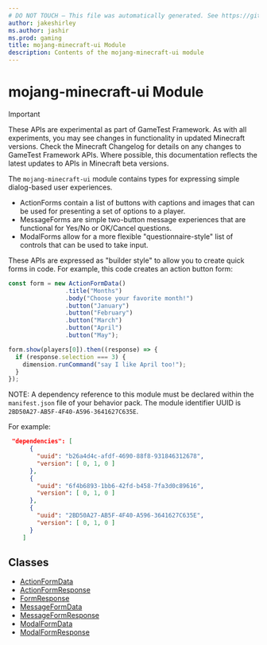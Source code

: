 ```yaml
---
# DO NOT TOUCH — This file was automatically generated. See https://github.com/Mojang/MinecraftScriptingApiDocsGenerator to modify descriptions, examples, etc.
author: jakeshirley
ms.author: jashir
ms.prod: gaming
title: mojang-minecraft-ui Module
description: Contents of the mojang-minecraft-ui module
---
```

# mojang-minecraft-ui Module
>[!IMPORTANT]
>These APIs are experimental as part of GameTest Framework. As with all experiments, you may see changes in functionality in updated Minecraft versions. Check the Minecraft Changelog for details on any changes to GameTest Framework APIs. Where possible, this documentation reflects the latest updates to APIs in Minecraft beta versions.

The `mojang-minecraft-ui` module contains types for expressing simple dialog-based user experiences.  

  * ActionForms contain a list of buttons with captions and images that can be used for presenting a set of options to a player.
  * MessageForms are simple two-button message experiences that are functional for Yes/No or OK/Cancel questions.
  * ModalForms allow for a more flexible "questionnaire-style" list of controls that can be used to take input.

These APIs are expressed as "builder style" to allow you to create quick forms in code.  For example, this code creates an action button form:

```javascript
const form = new ActionFormData()
				.title("Months")
				.body("Choose your favorite month!")
				.button("January")
				.button("February")
				.button("March")
				.button("April")
				.button("May");

form.show(players[0]).then((response) => {
  if (response.selection === 3) {
    dimension.runCommand("say I like April too!");
  }
});
```

NOTE: A dependency reference to this module must be declared within the `manifest.json` file of your behavior pack.  The module identifier UUID is `2BD50A27-AB5F-4F40-A596-3641627C635E`. 

For example: 

```json
 "dependencies": [
      {
        "uuid": "b26a4d4c-afdf-4690-88f8-931846312678",
        "version": [ 0, 1, 0 ]
      },
      {
        "uuid": "6f4b6893-1bb6-42fd-b458-7fa3d0c89616",
        "version": [ 0, 1, 0 ]
      },
      {
        "uuid": "2BD50A27-AB5F-4F40-A596-3641627C635E",
        "version": [ 0, 1, 0 ]
      }
    ]
```

## Classes
- [ActionFormData](ActionFormData.md)
- [ActionFormResponse](ActionFormResponse.md)
- [FormResponse](FormResponse.md)
- [MessageFormData](MessageFormData.md)
- [MessageFormResponse](MessageFormResponse.md)
- [ModalFormData](ModalFormData.md)
- [ModalFormResponse](ModalFormResponse.md)
